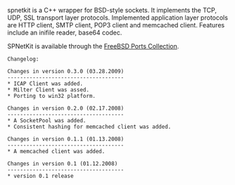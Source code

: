 spnetkit is a C++ wrapper for BSD-style sockets. It implements the TCP, UDP, SSL transport layer protocols. Implemented application layer protocols are HTTP client, SMTP client, POP3 client and memcached client. Features include an inifile reader, base64 codec.

SPNetKit is available through the [FreeBSD Ports Collection](http://www.freshports.org/net/spnetkit/).

```
Changelog:

Changes in version 0.3.0 (03.28.2009)
-------------------------------------
* ICAP Client was added.
* Milter Client was assed.
* Porting to win32 platform.

Changes in version 0.2.0 (02.17.2008)
-------------------------------------
* A SocketPool was added.
* Consistent hashing for memcached client was added.

Changes in version 0.1.1 (01.13.2008)
-------------------------------------
* A memcached client was added.

Changes in version 0.1 (01.12.2008)
-------------------------------------
* version 0.1 release
```
